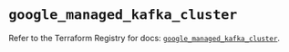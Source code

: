 # `google_managed_kafka_cluster`

Refer to the Terraform Registry for docs: [`google_managed_kafka_cluster`](https://registry.terraform.io/providers/hashicorp/google-beta/6.36.0/docs/resources/google_managed_kafka_cluster).
